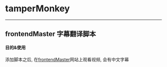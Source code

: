 # tamperMonkey

---

## frontendMaster 字幕翻译脚本

#### 目的&使用

添加脚本之后, 在[frontendMaster](frontendMaster.com)网站上观看视频, 会有中文字幕
